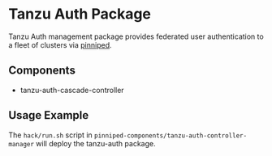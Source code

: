 # Tanzu Auth Package

Tanzu Auth management package provides federated user authentication to a fleet of clusters via [pinniped](https://pinniped.dev/).

## Components

* tanzu-auth-cascade-controller

## Usage Example

The `hack/run.sh` script in `pinniped-components/tanzu-auth-controller-manager` will deploy the tanzu-auth package.
